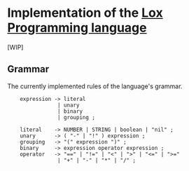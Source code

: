 # Implementation of the [Lox Programming language](https://craftinginterpreters.com/the-lox-language.html)

[WIP]

## Grammar

The currently implemented rules of the language's grammar.

```ebnf
    expression -> literal
                | unary
                | binary
                | grouping ;

    literal    -> NUMBER | STRING | boolean | "nil" ;
    unary      -> ( "-" | "!" ) expression ;
    grouping   -> "(" expression ")" ;
    binary     -> expression operator expression ;
    operator   -> "==" | "!=" | "<" | ">" | "<=" | ">="
                | "+" | "-" | "*" | "/" ;
```
